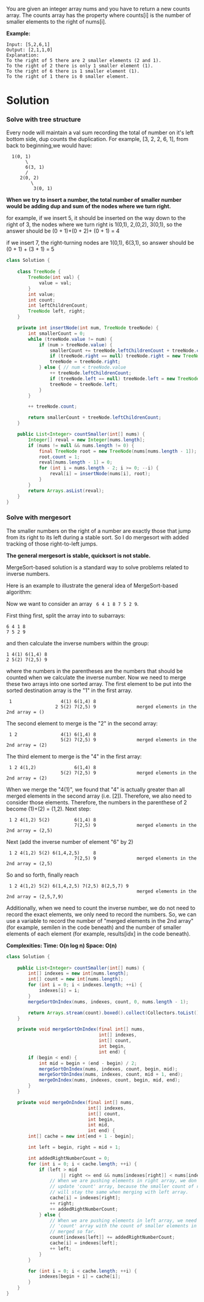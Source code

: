 You are given an integer array nums and you have to return a new counts array. The counts array has the property where counts[i] is the number of smaller elements to the right of nums[i].

__Example:__

```
Input: [5,2,6,1]
Output: [2,1,1,0] 
Explanation:
To the right of 5 there are 2 smaller elements (2 and 1).
To the right of 2 there is only 1 smaller element (1).
To the right of 6 there is 1 smaller element (1).
To the right of 1 there is 0 smaller element.
```

# Solution

### Solve with tree structure

Every node will maintain a val sum recording the total of number on it's left bottom side, dup counts the duplication. For example, [3, 2, 2, 6, 1], from back to beginning,we would have:

```
  1(0, 1)
       \
       6(3, 1)
       /
     2(0, 2)
         \
          3(0, 1)
```

__When we try to insert a number, the total number of smaller number would be adding dup and sum of the nodes where we turn right.__

for example, if we insert 5, it should be inserted on the way down to the right of 3, the nodes where we turn right is 1(0,1), 2,(0,2), 3(0,1), so the answer should be (0 + 1)+(0 + 2)+ (0 + 1) = 4

if we insert 7, the right-turning nodes are 1(0,1), 6(3,1), so answer should be (0 + 1) + (3 + 1) = 5

```java
class Solution {
    
    class TreeNode {
        TreeNode(int val) {
            value = val;
        }
        int value;
        int count;
        int leftChildrenCount;
        TreeNode left, right;
    }

    private int insertNode(int num, TreeNode treeNode) {
        int smallerCount = 0;
        while (treeNode.value != num) {
            if (num > treeNode.value) {
                smallerCount += treeNode.leftChildrenCount + treeNode.count;
                if (treeNode.right == null) treeNode.right = new TreeNode(num);
                treeNode = treeNode.right;
            } else { // num < treeNode.value
                ++ treeNode.leftChildrenCount;
                if (treeNode.left == null) treeNode.left = new TreeNode(num);
                treeNode = treeNode.left;
            }
        }

        ++ treeNode.count;

        return smallerCount + treeNode.leftChildrenCount;
    }

    public List<Integer> countSmaller(int[] nums) {
        Integer[] reval = new Integer[nums.length];
        if (nums != null && nums.length != 0) {
            final TreeNode root = new TreeNode(nums[nums.length - 1]);
            root.count = 1;
            reval[nums.length - 1] = 0;
            for (int i = nums.length - 2; i >= 0; --i) {
                reval[i] = insertNode(nums[i], root);
            }
        }
        return Arrays.asList(reval);
    }
}
```

### Solve with mergesort

The smaller numbers on the right of a number are exactly those that jump from its right to its left during a stable sort. So I do mergesort with added tracking of those right-to-left jumps.

__The general mergesort is stable, quicksort is not stable.__

MergeSort-based solution is a standard way to solve problems related to inverse numbers.

Here is an example to illustrate the general idea of MergeSort-based algorithm:

Now we want to consider an array  ``` 6 4 1 8 7 5 2 9```.

First thing first, split the array into to subarrays:

```
6 4 1 8
7 5 2 9
```

and then calculate the inverse numbers within the group:

```
1 4(1) 6(1,4) 8
2 5(2) 7(2,5) 9
```

where the numbers in the parentheses are the numbers that should be counted when we calculate the inverse number.
Now we need to merge these two arrays into one sorted array. The first element to be put into the sorted destination array is the "1" in the first array.

```
 1                  4(1) 6(1,4) 8
                  2 5(2) 7(2,5) 9               merged elements in the 2nd array = ()
```

The second element to merge is the "2" in the second array:

```
 1 2                4(1) 6(1,4) 8
                    5(2) 7(2,5) 9               merged elements in the 2nd array = (2)

```

The third element to merge is the "4" in the first array:

```
 1 2 4(1,2)              6(1,4) 8
                    5(2) 7(2,5) 9               merged elements in the 2nd array = (2)

```

When we merge the "4(1)", we found that "4" is actually greater than all merged elements in the second array (i.e. [2]). Therefore, we also need to consider those elements. Therefore, the numbers in the parenthese of 2 become (1)+(2) = (1,2). Next step:

```
 1 2 4(1,2) 5(2)         6(1,4) 8
                         7(2,5) 9               merged elements in the 2nd array = (2,5)
```
 
Next (add the inverse number of element "6" by 2)

```
 1 2 4(1,2) 5(2) 6(1,4,2,5)     8
                         7(2,5) 9               merged elements in the 2nd array = (2,5)
```

So and so forth, finally reach

```
 1 2 4(1,2) 5(2) 6(1,4,2,5) 7(2,5) 8(2,5,7) 9
                                                merged elements in the 2nd array = (2,5,7,9)
```
 
Additionally, when we need to count the inverse number, we do not need to record the exact elements, we only need to record the numbers. So, we can use a variable to record the number of "merged elements in the 2nd array" (for example, semilen in the code beneath) and the number of smaller elements of each element (for example, results[idx] in the code beneath).

__Complexities: Time: O(n log n)    Space: O(n)__

```java
class Solution {
    
    public List<Integer> countSmaller(int[] nums) {
        int[] indexes = new int[nums.length];
        int[] count = new int[nums.length];
        for (int i = 0; i < indexes.length; ++i) {
            indexes[i] = i;
        }
        mergeSortOnIndex(nums, indexes, count, 0, nums.length - 1);

        return Arrays.stream(count).boxed().collect(Collectors.toList());
    }

    private void mergeSortOnIndex(final int[] nums,
                                  int[] indexes,
                                  int[] count,
                                  int begin,
                                  int end) {
        if (begin < end) {
            int mid = begin + (end - begin) / 2;
            mergeSortOnIndex(nums, indexes, count, begin, mid);
            mergeSortOnIndex(nums, indexes, count, mid + 1, end);
            mergeOnIndex(nums, indexes, count, begin, mid, end);
        }
    }

    private void mergeOnIndex(final int[] nums,
                              int[] indexes,
                              int[] count,
                              int begin,
                              int mid,
                              int end) {
        int[] cache = new int[end + 1 - begin];

        int left = begin, right = mid + 1;

        int addedRightNumberCount = 0;
        for (int i = 0; i < cache.length; ++i) {
            if (left > mid
                    || right <= end && nums[indexes[right]] < nums[indexes[left]]) {
                // When we are pushing elements in right array, we don't need to
                // update 'count' array, because the smaller count of right element
                // will stay the same when merging with left array.
                cache[i] = indexes[right];
                ++ right;
                ++ addedRightNumberCount;
            } else {
                // When we are pushing elements in left array, we need update
                // 'count' array with the count of smaller elements in right array
                // merged so far.
                count[indexes[left]] += addedRightNumberCount;
                cache[i] = indexes[left];
                ++ left;
            }
        }

        for (int i = 0; i < cache.length; ++i) {
            indexes[begin + i] = cache[i];
        }
    }
}
```
